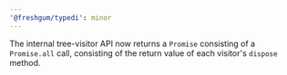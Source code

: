 ```yaml
---
'@freshgum/typedi': minor
---
```


The internal tree-visitor API now returns a `Promise` consisting of a `Promise.all` call, consisting of the return value of each visitor's `dispose` method.
